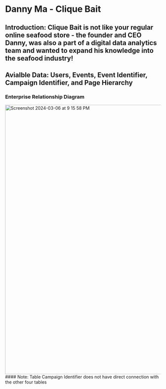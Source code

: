 # Danny Ma - Clique Bait
## Introduction: Clique Bait is not like your regular online seafood store - the founder and CEO Danny, was also a part of a digital data analytics team and wanted to expand his knowledge into the seafood industry!
## Avialble Data: Users, Events, Event Identifier, Campaign Identifier, and Page Hierarchy

### Enterprise Relationship Diagram
<img width="872" alt="Screenshot 2024-03-06 at 9 15 58 PM" src="https://github.com/aacha0/Portfolio/assets/148589444/697124e3-f26e-4dc3-96ff-131a5a698fd5">
#### Note: Table Campaign Identifier does not have direct connection with the other four tables 
